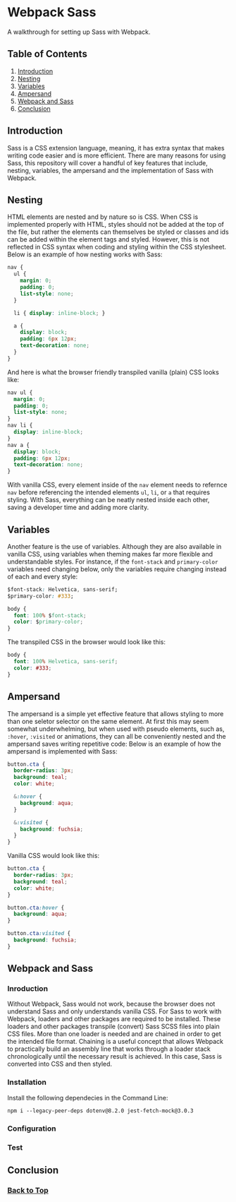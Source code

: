 # Webpack Sass
A walkthrough for setting up Sass with Webpack.

## Table of Contents
1. [Introduction](#introduction)
2. [Nesting](#nesting)
3. [Variables](#variables)
4. [Ampersand](#ampersand)
5. [Webpack and Sass](#webpack-and-sass)
6. [Conclusion](#conclusion)

## Introduction
Sass is a CSS extension language, meaning, it has extra syntax that makes writing code easier and is more efficient. There are many reasons for using Sass, this repository will cover a handful of key features that include, nesting, variables, the ampersand and the implementation of Sass with Webpack.

## Nesting
HTML elements are nested and by nature so is CSS. When CSS is implemented properly with HTML, styles should not be added at the top of the file, but rather the elements can themselves be styled or classes and ids can be added within the element tags and styled. However, this is not reflected in CSS syntax when coding and styling within the CSS stylesheet. Below is an example of how nesting works with Sass:
```css
nav {
  ul {
    margin: 0;
    padding: 0;
    list-style: none;
  }

  li { display: inline-block; }

  a {
    display: block;
    padding: 6px 12px;
    text-decoration: none;
  }
}
```
And here is what the browser friendly transpiled vanilla (plain) CSS looks like:
```css
nav ul {
  margin: 0;
  padding: 0;
  list-style: none;
}
nav li {
  display: inline-block;
}
nav a {
  display: block;
  padding: 6px 12px;
  text-decoration: none;
}
```
With vanilla CSS, every element inside of the `nav` element needs to refernce `nav` before referencing the intended elements `ul`, `li`, or `a` that requires styling. With Sass, everything can be neatly nested inside each other, saving a developer time and adding more clarity.

## Variables
Another feature is the use of variables. Although they are also available in vanilla CSS, using variables when theming makes far more flexible and understandable styles. For instance, if the `font-stack` and `primary-color` variables need changing below, only the variables require changing instead of each and every style:
```css
$font-stack: Helvetica, sans-serif;
$primary-color: #333;

body {
  font: 100% $font-stack;
  color: $primary-color;
}
```
The transpiled CSS in the browser would look like this:
```css
body {
  font: 100% Helvetica, sans-serif;
  color: #333;
}
```

## Ampersand
The ampersand is a simple yet effective feature that allows styling to more than one seletor selector on the same element. At first this may seem somewhat underwhelming, but when used with pseudo elements, such as, `:hover`, `:visited` or animations, they can all be conveniently nested and the ampersand saves writing repetitive code: Below is an example of how the ampersand is implemented with Sass:
```scss
button.cta {
  border-radius: 3px;
  background: teal;
  color: white;

  &:hover {
    background: aqua;
  }

  &:visited {
    background: fuchsia;
  }
}
```
Vanilla CSS would look like this:
```css
button.cta {
  border-radius: 3px;
  background: teal;
  color: white;
}

button.cta:hover {
  background: aqua;
}

button.cta:visited {
  background: fuchsia;
}
```

## Webpack and Sass
### Inroduction
Without Webpack, Sass would not work, because the browser does not understand Sass and only understands vanilla CSS. For Sass to work with Webpack, loaders and other packages are required to be installed. These loaders and other packages transpile (convert) Sass SCSS files into plain CSS files. More than one loader is needed and are chained in order to get the intended file format. Chaining is a useful concept that allows Webpack to practically build an assembly line that works through a loader stack chronologically until the necessary result is achieved. In this case, Sass is converted into CSS and then styled.

### Installation
Install the following dependecies in the Command Line:
```
npm i --legacy-peer-deps dotenv@8.2.0 jest-fetch-mock@3.0.3
```

### Configuration

### Test

## Conclusion

### [Back to Top](#webpack-sass)
